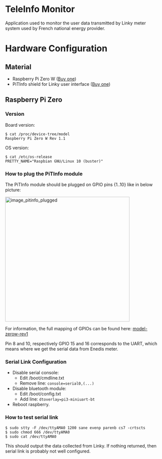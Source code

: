 # TeleInfo Monitor

Application used to monitor the user data transmitted by Linky meter system used by French national energy
provider.

# Hardware Configuration

## Material

* Raspberry Pi Zero
  W ([Buy one](https://www.kubii.fr/les-cartes-raspberry-pi/1851-raspberry-pi-zero-w-kubii-3272496006997.html))
* PiTInfo shield for Linky user
  interface ([Buy one](https://www.tindie.com/products/Hallard/pitinfo/))

## Raspberry Pi Zero

### Version

Board version:

```shell
$ cat /proc/device-tree/model
Raspberry Pi Zero W Rev 1.1
```

OS version:

```shell
$ cat /etc/os-release
PRETTY_NAME="Raspbian GNU/Linux 10 (buster)"
```

### How to plug the PiTInfo module

The PiTInfo module should be plugged on GPIO pins {1..10} like in below picture:

<img src="https://www.jonathandupre.fr/images/articles/2018/208/08.jpg" alt="image_pitinfo_plugged" style="width:400px;"/>

For information, the full mapping of GPIOs can be found here:
[model-zerow-rev1](https://pi4j.com/1.2/pins/model-zerow-rev1.html)

Pin 8 and 10, respectively GPIO 15 and 16 corresponds to the UART, which means where we get the serial data from Enedis
meter.

### Serial Link Configuration

* Disable serial console:
    - Edit /boot/cmdline.txt
    - Remove line: `console=serial0,(...)`
* Disable bluetooth module:
    - Edit /boot/config.txt
    - Add line: `dtoverlay=pi3-miniuart-bt`
* Reboot raspberry.

### How to test serial link

```shell
$ sudo stty -F /dev/ttyAMA0 1200 sane evenp parenb cs7 -crtscts
$ sudo chmod 666 /dev/ttyAMA0
$ sudo cat /dev/ttyAMA0
```

This should output the data collected from Linky. If nothing returned, then serial link is probably
not well configured.
